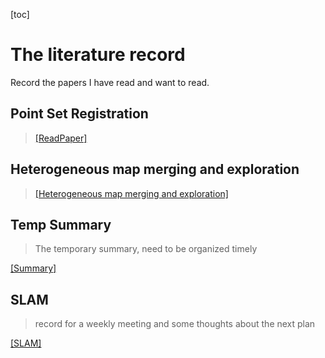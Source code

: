[toc]

# The literature record

Record the papers I have read and want to read.

## Point Set Registration

> [[ReadPaper]](./Point_Set_Registration.md)

## Heterogeneous map merging and exploration

> [[Heterogeneous map merging and exploration]](./Heterogeneous_map_merging_and_exploration.md)

## Temp Summary

> The temporary summary, need to be organized timely

[[Summary]](./Summary.md)

## SLAM

> record for a weekly meeting and some thoughts about the next plan

[[SLAM]](./slam.md)